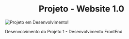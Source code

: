 <h1 align="center"> Projeto - Website 1.0 </h1>


![Projeto em Desenvolvimento!](https://img.shields.io/badge/Project-Loading...-blue)

Desenvolvimento do Projeto 1 - Desenvolvimento FrontEnd

